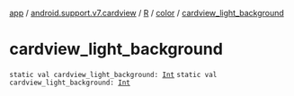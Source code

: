 [app](../../../index.md) / [android.support.v7.cardview](../../index.md) / [R](../index.md) / [color](index.md) / [cardview_light_background](./cardview_light_background.md)

# cardview_light_background

`static val cardview_light_background: `[`Int`](https://kotlinlang.org/api/latest/jvm/stdlib/kotlin/-int/index.html)
`static val cardview_light_background: `[`Int`](https://kotlinlang.org/api/latest/jvm/stdlib/kotlin/-int/index.html)